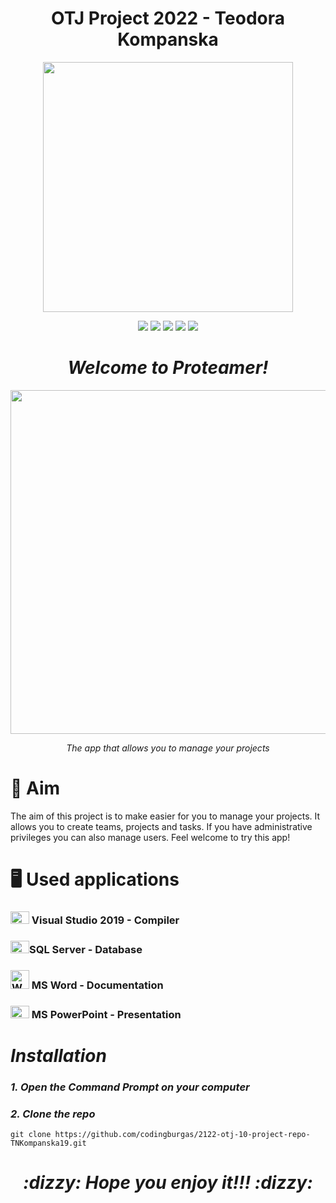 <h1 align="center">OTJ Project 2022 - Teodora Kompanska</h1>
<p align="center"><img src="https://i.imgur.com/HxRaxEd.png" width="400"></p>
<p align = "center">
   <img src = "https://img.shields.io/github/languages/count/codingburgas/2122-otj-10-project-repo-TNKompanska19?style=for-the-badge">
   <img src = "https://img.shields.io/github/contributors/codingburgas/2122-otj-10-project-repo-TNKompanska19?style=for-the-badge">
   <img src = "https://img.shields.io/github/repo-size/codingburgas/2122-otj-10-project-repo-TNKompanska19?style=for-the-badge">
   <img src = "https://img.shields.io/github/last-commit/codingburgas/2122-otj-10-project-repo-TNKompanska19?style=for-the-badge">
   <img src = "https://img.shields.io/github/languages/top/codingburgas/2122-otj-10-project-repo-TNKompanska19?style=for-the-badge">
</p>

<h1 align="center"><i>Welcome to Proteamer!</i></h1>
<p align="center"><img src="https://i.imgur.com/zowxtnd.png" width="550"></p>
<p align = "center"> <i> The app that allows you to manage your projects </i> </p>

<h1> 🎯 Aim </h1>
<p>The aim of this project is to make easier for you to manage your projects. It allows you to create teams, projects and tasks. If you have administrative privileges you can also manage users. Feel welcome to try this app! </p>

<h1> 🖥️ Used applications </h1>

  <h3><img src="https://1000logos.net/wp-content/uploads/2020/08/Visual-Studio-Logo.png" width="30" height="20"> Visual Studio 2019 - Compiler</h3>
  <h3><img src="https://i.imgur.com/0cj4vjm.png" width="30" height="20">SQL Server - Database</h3>
  <h3><img src="https://cdn.worldvectorlogo.com/logos/word-1.svg" alt="Word" width="30" height="30"> MS Word - Documentation</h3>
  <h3><img src="https://cdn.worldvectorlogo.com/logos/powerpoint-2.svg" alt="PowerPoint" width="30" height="20"> MS PowerPoint - Presentation</h3>
  
<h1><i>Installation</i></h1>
<h3><i>1. Open the Command Prompt on your computer</i></h3>
<h3><i>2. Clone the repo</i></h3>

```
git clone https://github.com/codingburgas/2122-otj-10-project-repo-TNKompanska19.git
```

<h1 align = "center"><b><i>:dizzy: Hope you enjoy it!!! :dizzy:</i></b></h1>
